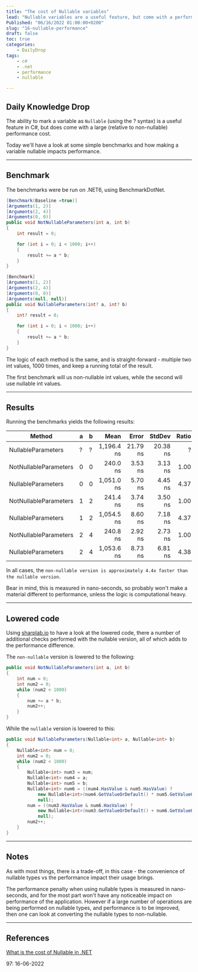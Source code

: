 ```yaml
---
title: "The cost of Nullable variables"
lead: "Nullable variables are a useful feature, but come with a performance cost"
Published: "06/16/2022 01:00:00+0200"
slug: "16-nullable-performance"
draft: false
toc: true
categories:
    - DailyDrop
tags:
    - c#
    - .net
    - performance
    - nullable

---
```


## Daily Knowledge Drop

The ability to mark a variable as `Nullable` (using the ? syntax) is a useful feature in C#, but does come with a large (relative to non-nullable) performance cost.  

Today we'll have a look at some simple benchmarks and how making a variable nullable impacts performance.

---

## Benchmark

The benchmarks were be run on .NET6, using BenchmarkDotNet.

``` csharp
[Benchmark(Baseline =true)]
[Arguments(1, 2)]
[Arguments(2, 4)]
[Arguments(0, 0)]
public void NotNullableParameters(int a, int b)
{
    int result = 0;

    for (int i = 0; i < 1000; i++)
    {
        result += a * b;
    }
}

[Benchmark]
[Arguments(1, 2)]
[Arguments(2, 4)]
[Arguments(0, 0)]
[Arguments(null, null)]
public void NullableParameters(int? a, int? b)
{
    int? result = 0;

    for (int i = 0; i < 1000; i++)
    {
        result += a * b;
    }
}
```

The logic of each method is the same, and is straight-forward - multiple two int values, 1000 times, and keep a running total of the result.

The first benchmark will us non-nullable int values, while the second will use nullable int values.

---

## Results

Running the benchmarks yields the following results:

|                Method | a | b |       Mean |    Error |   StdDev | Ratio | RatioSD |
|---------------------- |-- |-- |-----------:|---------:|---------:|------:|--------:|
|    NullableParameters | ? | ? | 1,196.4 ns | 21.79 ns | 20.38 ns |     ? |       ? |
| NotNullableParameters | 0 | 0 |   240.0 ns |  3.53 ns |  3.13 ns |  1.00 |    0.00 |
|    NullableParameters | 0 | 0 | 1,051.0 ns |  5.70 ns |  4.45 ns |  4.37 |    0.06 |
| NotNullableParameters | 1 | 2 |   241.4 ns |  3.74 ns |  3.50 ns |  1.00 |    0.00 |
|    NullableParameters | 1 | 2 | 1,054.5 ns |  8.60 ns |  7.18 ns |  4.37 |    0.07 |
| NotNullableParameters | 2 | 4 |   240.8 ns |  2.92 ns |  2.73 ns |  1.00 |    0.00 |
|    NullableParameters | 2 | 4 | 1,053.6 ns |  8.73 ns |  6.81 ns |  4.38 |    0.06 |

In all cases, the `non-nullable version is approximately 4.4x faster than the nullable version`.

Bear in mind, this is measured in nano-seconds, so probably won't make a material different to performance, unless the logic is computational heavy.

---

## Lowered code

Using [sharplab.io](https://sharplab.io) to have a look at the lowered code, there a number of additional checks performed with the nullable version, all of which adds to the performance difference.

The `non-nullable` version is lowered to the following:

``` csharp
public void NotNullableParameters(int a, int b)
{
    int num = 0;
    int num2 = 0;
    while (num2 < 1000)
    {
        num += a * b;
        num2++;
    }
}
```

While the `nullable` version is lowered to this:

``` csharp
public void NullableParameters(Nullable<int> a, Nullable<int> b)
{
    Nullable<int> num = 0;
    int num2 = 0;
    while (num2 < 1000)
    {
        Nullable<int> num3 = num;
        Nullable<int> num4 = a;
        Nullable<int> num5 = b;
        Nullable<int> num6 = ((num4.HasValue & num5.HasValue) ? 
            new Nullable<int>(num4.GetValueOrDefault() * num5.GetValueOrDefault()) : 
            null);
        num = ((num3.HasValue & num6.HasValue) ? 
            new Nullable<int>(num3.GetValueOrDefault() + num6.GetValueOrDefault()) : 
            null);
        num2++;
    }
}
```

---

## Notes

As with most things, there is a trade-off, in this case - the convenience of nullable types vs the performance impact their usage brings. 

The performance penalty when using nullable types is measured in nano-seconds, and for the most part won't have any noticeable impact on performance of the application. However if a large number of operations are being performed on nullable types, and performance is to be improved, then one can look at converting the nullable types to non-nullable.

---

## References

[What is the cost of Nullable in .NET](https://leveluppp.ghost.io/content/images/size/w1000/2021/12/nullable_b.png)  

<?# DailyDrop ?>97: 16-06-2022<?#/ DailyDrop ?>

